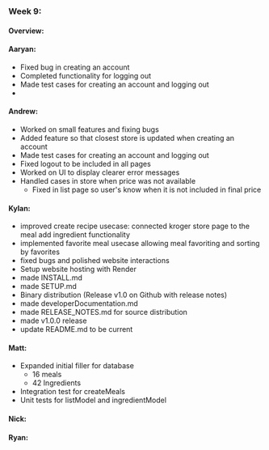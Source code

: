 ### Week 9:
#### Overview:

#### Aaryan:
- Fixed bug in creating an account
- Completed functionality for logging out
- Made test cases for creating an account and logging out
- 
#### Andrew:
- Worked on small features and fixing bugs
- Added feature so that closest store is updated when creating an account
- Made test cases for creating an account and logging out
- Fixed logout to be included in all pages
- Worked on UI to display clearer error messages
- Handled cases in store when price was not available
  - Fixed in list page so user's know when it is not included in final price
#### Kylan:
- improved create recipe usecase: connected kroger store page to the meal add ingredient functionality
- implemented favorite meal usecase allowing meal favoriting and sorting by favorites
- fixed bugs and polished website interactions
- Setup website hosting with Render
- made INSTALL.md
- made SETUP.md
- Binary distribution (Release v1.0 on Github with release notes)
- made developerDocumentation.md
- made RELEASE_NOTES.md for source distribution
- made v1.0.0 release
- update README.md to be current

#### Matt:
- Expanded initial filler for database
  + 16 meals
  + 42 Ingredients
- Integration test for createMeals
- Unit tests for listModel and ingredientModel

#### Nick:


#### Ryan:
